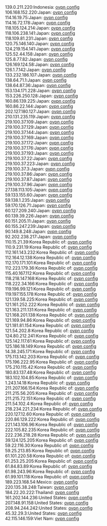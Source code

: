 139.0.211.220:Indonesia: [ovpn config](vpn/139_0_211_220.ovpn)  
106.168.152.220:Japan: [ovpn config](vpn/106_168_152_220.ovpn)  
114.16.19.75:Japan: [ovpn config](vpn/114_16_19_75.ovpn)  
114.16.72.178:Japan: [ovpn config](vpn/114_16_72_178.ovpn)  
118.105.124.214:Japan: [ovpn config](vpn/118_105_124_214.ovpn)  
118.106.238.141:Japan: [ovpn config](vpn/118_106_238_141.ovpn)  
118.109.81.231:Japan: [ovpn config](vpn/118_109_81_231.ovpn)  
120.75.146.140:Japan: [ovpn config](vpn/120_75_146_140.ovpn)  
124.219.154.141:Japan: [ovpn config](vpn/124_219_154_141.ovpn)  
125.52.44.158:Japan: [ovpn config](vpn/125_52_44_158.ovpn)  
125.8.77.82:Japan: [ovpn config](vpn/125_8_77_82.ovpn)  
126.169.124.58:Japan: [ovpn config](vpn/126_169_124_58.ovpn)  
126.1.7.142:Japan: [ovpn config](vpn/126_1_7_142.ovpn)  
133.232.186.107:Japan: [ovpn config](vpn/133_232_186_107.ovpn)  
138.64.71.1:Japan: [ovpn config](vpn/138_64_71_1.ovpn)  
138.64.87.36:Japan: [ovpn config](vpn/138_64_87_36.ovpn)  
153.134.171.228:Japan: [ovpn config](vpn/153_134_171_228.ovpn)  
153.226.250.128:Japan: [ovpn config](vpn/153_226_250_128.ovpn)  
160.86.139.225:Japan: [ovpn config](vpn/160_86_139_225.ovpn)  
160.86.22.144:Japan: [ovpn config](vpn/160_86_22_144.ovpn)  
202.127.180.127:Japan: [ovpn config](vpn/202_127_180_127.ovpn)  
210.131.235.119:Japan: [ovpn config](vpn/210_131_235_119.ovpn)  
219.100.37.109:Japan: [ovpn config](vpn/219_100_37_109.ovpn)  
219.100.37.129:Japan: [ovpn config](vpn/219_100_37_129.ovpn)  
219.100.37.144:Japan: [ovpn config](vpn/219_100_37_144.ovpn)  
219.100.37.169:Japan: [ovpn config](vpn/219_100_37_169.ovpn)  
219.100.37.172:Japan: [ovpn config](vpn/219_100_37_172.ovpn)  
219.100.37.176:Japan: [ovpn config](vpn/219_100_37_176.ovpn)  
219.100.37.193:Japan: [ovpn config](vpn/219_100_37_193.ovpn)  
219.100.37.22:Japan: [ovpn config](vpn/219_100_37_22.ovpn)  
219.100.37.223:Japan: [ovpn config](vpn/219_100_37_223.ovpn)  
219.100.37.3:Japan: [ovpn config](vpn/219_100_37_3.ovpn)  
219.100.37.86:Japan: [ovpn config](vpn/219_100_37_86.ovpn)  
219.100.37.87:Japan: [ovpn config](vpn/219_100_37_87.ovpn)  
219.100.37.96:Japan: [ovpn config](vpn/219_100_37_96.ovpn)  
27.138.113.105:Japan: [ovpn config](vpn/27_138_113_105.ovpn)  
59.133.155.60:Japan: [ovpn config](vpn/59_133_155_60.ovpn)  
59.138.1.235:Japan: [ovpn config](vpn/59_138_1_235.ovpn)  
59.170.126.71:Japan: [ovpn config](vpn/59_170_126_71.ovpn)  
60.127.209.240:Japan: [ovpn config](vpn/60_127_209_240.ovpn)  
60.139.39.226:Japan: [ovpn config](vpn/60_139_39_226.ovpn)  
60.151.205.11:Japan: [ovpn config](vpn/60_151_205_11.ovpn)  
60.155.247.239:Japan: [ovpn config](vpn/60_155_247_239.ovpn)  
90.149.8.248:Japan: [ovpn config](vpn/90_149_8_248.ovpn)  
92.202.238.217:Japan: [ovpn config](vpn/92_202_238_217.ovpn)  
110.15.21.39:Korea Republic of: [ovpn config](vpn/110_15_21_39.ovpn)  
110.9.231.19:Korea Republic of: [ovpn config](vpn/110_9_231_19.ovpn)  
112.161.143.232:Korea Republic of: [ovpn config](vpn/112_161_143_232.ovpn)  
112.164.12.138:Korea Republic of: [ovpn config](vpn/112_164_12_138.ovpn)  
112.170.171.101:Korea Republic of: [ovpn config](vpn/112_170_171_101.ovpn)  
112.223.179.36:Korea Republic of: [ovpn config](vpn/112_223_179_36.ovpn)  
115.40.167.112:Korea Republic of: [ovpn config](vpn/115_40_167_112.ovpn)  
118.218.147.168:Korea Republic of: [ovpn config](vpn/118_218_147_168.ovpn)  
118.222.34.166:Korea Republic of: [ovpn config](vpn/118_222_34_166.ovpn)  
119.196.99.121:Korea Republic of: [ovpn config](vpn/119_196_99_121.ovpn)  
119.197.155.178:Korea Republic of: [ovpn config](vpn/119_197_155_178.ovpn)  
121.139.58.225:Korea Republic of: [ovpn config](vpn/121_139_58_225.ovpn)  
121.161.252.222:Korea Republic of: [ovpn config](vpn/121_161_252_222.ovpn)  
121.163.211.131:Korea Republic of: [ovpn config](vpn/121_163_211_131.ovpn)  
121.168.201.138:Korea Republic of: [ovpn config](vpn/121_168_201_138.ovpn)  
121.169.94.86:Korea Republic of: [ovpn config](vpn/121_169_94_86.ovpn)  
121.181.81.154:Korea Republic of: [ovpn config](vpn/121_181_81_154.ovpn)  
121.54.202.8:Korea Republic of: [ovpn config](vpn/121_54_202_8.ovpn)  
124.80.212.241:Korea Republic of: [ovpn config](vpn/124_80_212_241.ovpn)  
125.142.117.61:Korea Republic of: [ovpn config](vpn/125_142_117_61.ovpn)  
125.186.18.149:Korea Republic of: [ovpn config](vpn/125_186_18_149.ovpn)  
14.38.245.171:Korea Republic of: [ovpn config](vpn/14_38_245_171.ovpn)  
175.113.142.203:Korea Republic of: [ovpn config](vpn/175_113_142_203.ovpn)  
175.196.222.95:Korea Republic of: [ovpn config](vpn/175_196_222_95.ovpn)  
175.210.115.42:Korea Republic of: [ovpn config](vpn/175_210_115_42.ovpn)  
180.83.137.48:Korea Republic of: [ovpn config](vpn/180_83_137_48.ovpn)  
183.102.104.85:Korea Republic of: [ovpn config](vpn/183_102_104_85.ovpn)  
1.243.14.18:Korea Republic of: [ovpn config](vpn/1_243_14_18.ovpn)  
211.207.166.154:Korea Republic of: [ovpn config](vpn/211_207_166_154.ovpn)  
211.215.56.205:Korea Republic of: [ovpn config](vpn/211_215_56_205.ovpn)  
211.215.72.151:Korea Republic of: [ovpn config](vpn/211_215_72_151.ovpn)  
211.54.102.4:Korea Republic of: [ovpn config](vpn/211_54_102_4.ovpn)  
218.234.221.234:Korea Republic of: [ovpn config](vpn/218_234_221_234.ovpn)  
220.127.12.60:Korea Republic of: [ovpn config](vpn/220_127_12_60.ovpn)  
220.86.129.222:Korea Republic of: [ovpn config](vpn/220_86_129_222.ovpn)  
221.143.106.96:Korea Republic of: [ovpn config](vpn/221_143_106_96.ovpn)  
222.105.82.235:Korea Republic of: [ovpn config](vpn/222_105_82_235.ovpn)  
222.236.218.28:Korea Republic of: [ovpn config](vpn/222_236_218_28.ovpn)  
39.124.125.205:Korea Republic of: [ovpn config](vpn/39_124_125_205.ovpn)  
59.22.116.30:Korea Republic of: [ovpn config](vpn/59_22_116_30.ovpn)  
59.25.213.85:Korea Republic of: [ovpn config](vpn/59_25_213_85.ovpn)  
61.101.220.58:Korea Republic of: [ovpn config](vpn/61_101_220_58.ovpn)  
61.253.25.205:Korea Republic of: [ovpn config](vpn/61_253_25_205.ovpn)  
61.84.83.89:Korea Republic of: [ovpn config](vpn/61_84_83_89.ovpn)  
61.98.243.96:Korea Republic of: [ovpn config](vpn/61_98_243_96.ovpn)  
61.99.101.118:Korea Republic of: [ovpn config](vpn/61_99_101_118.ovpn)  
189.223.168.54:Mexico: [ovpn config](vpn/189_223_168_54.ovpn)  
220.135.38.248:Taiwan: [ovpn config](vpn/220_135_38_248.ovpn)  
184.22.20.222:Thailand: [ovpn config](vpn/184_22_20_222.ovpn)  
161.202.144.236:United States: [ovpn config](vpn/161_202_144_236.ovpn)  
207.148.91.158:United States: [ovpn config](vpn/207_148_91_158.ovpn)  
208.94.244.242:United States: [ovpn config](vpn/208_94_244_242.ovpn)  
45.32.29.3:United States: [ovpn config](vpn/45_32_29_3.ovpn)  
42.115.146.159:Viet Nam: [ovpn config](vpn/42_115_146_159.ovpn)  

